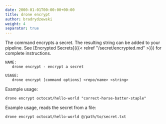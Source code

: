 ```yaml
---
date: 2000-01-01T00:00:00+00:00
title: drone encrypt
author: bradrydzewski
weight: 4
separator: true
---
```


The command encrypts a secret. The resulting string can be added to your pipeline. See [Encrypted Secrets]({{< relref "/secret/encrypted.md" >}}) for complete instructions.

```
NAME:
   drone encrypt - encrypt a secret

USAGE:
   drone encrypt [command options] <repo/name> <string>
```

Example usage:

```
drone encrypt octocat/hello-world "correct-horse-batter-staple"
```

Example usage, reads the secret from a file:

```
drone encrypt octocat/hello-world @/path/to/secret.txt
```